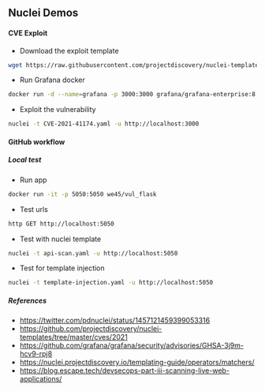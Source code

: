 ## Nuclei Demos

#### CVE Exploit

* Download the exploit template

```bash
wget https://raw.githubusercontent.com/projectdiscovery/nuclei-templates/master/cves/2021/CVE-2021-41174.yaml
```

* Run Grafana docker

```bash
docker run -d --name=grafana -p 3000:3000 grafana/grafana-enterprise:8.1.0
```

* Exploit the vulnerability

```bash
nuclei -t CVE-2021-41174.yaml -u http://localhost:3000
```


#### GitHub workflow

##### Local test

* Run app

```bash
docker run -it -p 5050:5050 we45/vul_flask
```

* Test urls

```bash
http GET http://localhost:5050
```

* Test with nuclei template

```bash
nuclei -t api-scan.yaml -u http://localhost:5050
```

* Test for template injection

```bash
nuclei -t template-injection.yaml -u http://localhost:5050
```

##### References

* https://twitter.com/pdnuclei/status/1457121459399053316
* https://github.com/projectdiscovery/nuclei-templates/tree/master/cves/2021
* https://github.com/grafana/grafana/security/advisories/GHSA-3j9m-hcv9-rpj8
* https://nuclei.projectdiscovery.io/templating-guide/operators/matchers/
* https://blog.escape.tech/devsecops-part-iii-scanning-live-web-applications/